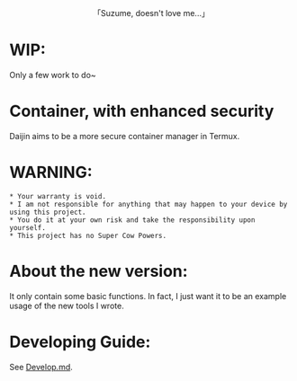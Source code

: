 <p align="center">「Suzume, doesn't love me...」</p>

# WIP:
Only a few work to do~      
# Container, with enhanced security
Daijin aims to be a more secure container manager in Termux.      
# WARNING:      
```
* Your warranty is void.
* I am not responsible for anything that may happen to your device by using this project.
* You do it at your own risk and take the responsibility upon yourself.
* This project has no Super Cow Powers.
```
# About the new version:
It only contain some basic functions. In fact, I just want it to be an example usage of the new tools I wrote.      
# Developing Guide:
See [Develop.md](https://github.com/Moe-hacker/daijin/blob/main/Develop.md).      
